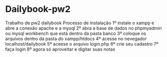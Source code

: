 # Dailybook-pw2
Trabalho de pw2 dailybook
Processo de instalação
1º instale o xampp e abre a conexão apache e a mysql
2º abra a base de dados no phpmyadmin ou mysql workbench que está dentro da pasta banco
3º coloque os arquivos dentro da pasta do xampp/htdocs
4º acesse no nevegador localhost/dailybook
5º aceese o arquivo login.php
6º crie seu cadastro
7º faça login
8º agora só aproveitar e digitar suas notas
